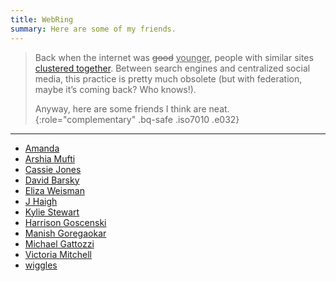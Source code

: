 ```yaml
---
title: WebRing
summary: Here are some of my friends.
---
```


> Back when the internet was <del>good</del> <ins>younger</ins>, people with
> similar sites [clustered together][0]. Between search engines and centralized
> social media, this practice is pretty much obsolete (but with federation,
> maybe
> it’s coming back? Who knows!).
>
> Anyway, here are some friends I think are neat.
{:role="complementary" .bq-safe .iso7010 .e032}

----

- [Amanda](//notawful.org)
- [Arshia Mufti](//arshia.substack.com)
- [Cassie Jones](//witchoflight.com)
- [David Barsky](//davidbarsky.com)
- [Eliza Weisman](//elizas.website)
- [J Haigh](//optimistictypes.com)
- [Kylie Stewart](//kylieis.online)
- [Harrison Goscenski](//hgoscenski.com)
- [Manish Goregaokar](//manishearth.github.io)
- [Michael Gattozzi](//mgattozzi.com)
- [Victoria Mitchell](//quietmisdreavus.net)
- [wiggles](//16kpbs.net)

[0]: https://en.wikipedia.org/wiki/Webring
